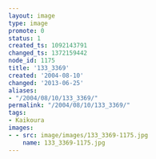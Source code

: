 ```yaml
---
layout: image
type: image
promote: 0
status: 1
created_ts: 1092143791
changed_ts: 1372159442
node_id: 1175
title: '133_3369'
created: '2004-08-10'
changed: '2013-06-25'
aliases:
- "/2004/08/10/133_3369/"
permalink: "/2004/08/10/133_3369/"
tags:
- Kaikoura
images:
- - src: image/images/133_3369-1175.jpg
    name: 133_3369-1175.jpg
---
```


